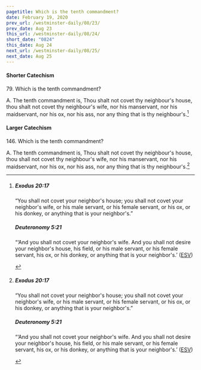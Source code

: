 ```yaml
---
pagetitle: Which is the tenth commandment?
date: February 19, 2020
prev_url: /westminster-daily/08/23/
prev_date: Aug 23
this_url: /westminster-daily/08/24/
short_date: "0824"
this_date: Aug 24
next_url: /westminster-daily/08/25/
next_date: Aug 25
---
```


#### Shorter Catechism

79\. Which is the tenth commandment?

A. The tenth commandment is, Thou shalt not covet thy neighbour's house, thou shalt not covet thy neighbour's wife, nor his manservant, nor his maidservant, nor his ox, nor his ass, nor any thing that is thy neighbour's.[^fnref:wsc1]


[^fnref:wsc1]: <div class="esv"><h5>Exodus 20:17</h5> <div class="esv-text"><p id="p02020017.01-1">&#8220;You shall not covet your neighbor's house; you shall not covet your neighbor's wife, or his male servant, or his female servant, or his ox, or his donkey, or anything that is your neighbor's.&#8221;</p> </div><h5>Deuteronomy 5:21</h5> <div class="esv-text"><p id="p05005021.01-2">&#8220;&#8216;And you shall not covet your neighbor's wife. And you shall not desire your neighbor's house, his field, or his male servant, or his female servant, his ox, or his donkey, or anything that is your neighbor's.&#8217;  (<a href="http://www.esv.org" class="copyright">ESV</a>)</p> </div> </div>


#### Larger Catechism

146\. Which is the tenth commandment?

A. The tenth commandment is, Thou shalt not covet thy neighbour's house, thou shall not covet thy neighbour's wife, nor his manservant, nor his maidservant, nor his ox, nor his ass, nor any thing that is thy neighbour's.[^fnref:wlc1]


[^fnref:wlc1]: <div class="esv"><h5>Exodus 20:17</h5> <div class="esv-text"><p id="p02020017.01-1">&#8220;You shall not covet your neighbor's house; you shall not covet your neighbor's wife, or his male servant, or his female servant, or his ox, or his donkey, or anything that is your neighbor's.&#8221;</p> </div><h5>Deuteronomy 5:21</h5> <div class="esv-text"><p id="p05005021.01-2">&#8220;&#8216;And you shall not covet your neighbor's wife. And you shall not desire your neighbor's house, his field, or his male servant, or his female servant, his ox, or his donkey, or anything that is your neighbor's.&#8217;  (<a href="http://www.esv.org" class="copyright">ESV</a>)</p> </div> </div>

